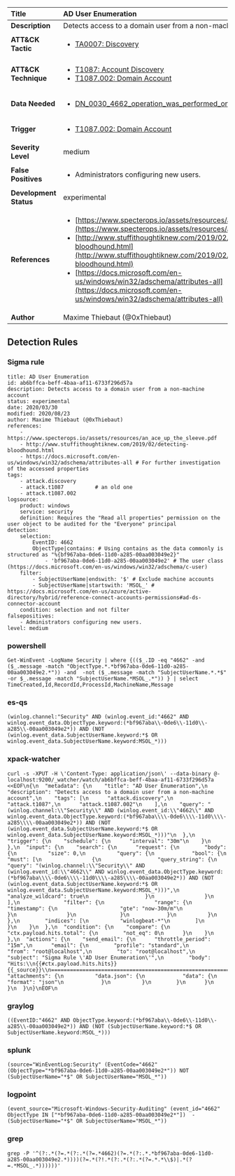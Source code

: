 | Title                    | AD User Enumeration       |
|:-------------------------|:------------------|
| **Description**          | Detects access to a domain user from a non-machine account |
| **ATT&amp;CK Tactic**    |  <ul><li>[TA0007: Discovery](https://attack.mitre.org/tactics/TA0007)</li></ul>  |
| **ATT&amp;CK Technique** | <ul><li>[T1087: Account Discovery](https://attack.mitre.org/techniques/T1087)</li><li>[T1087.002: Domain Account](https://attack.mitre.org/techniques/T1087/002)</li></ul>  |
| **Data Needed**          | <ul><li>[DN_0030_4662_operation_was_performed_on_an_object](../Data_Needed/DN_0030_4662_operation_was_performed_on_an_object.md)</li></ul>  |
| **Trigger**              | <ul><li>[T1087.002: Domain Account](../Triggers/T1087.002.md)</li></ul>  |
| **Severity Level**       | medium |
| **False Positives**      | <ul><li>Administrators configuring new users.</li></ul>  |
| **Development Status**   | experimental |
| **References**           | <ul><li>[https://www.specterops.io/assets/resources/an_ace_up_the_sleeve.pdf](https://www.specterops.io/assets/resources/an_ace_up_the_sleeve.pdf)</li><li>[http://www.stuffithoughtiknew.com/2019/02/detecting-bloodhound.html](http://www.stuffithoughtiknew.com/2019/02/detecting-bloodhound.html)</li><li>[https://docs.microsoft.com/en-us/windows/win32/adschema/attributes-all](https://docs.microsoft.com/en-us/windows/win32/adschema/attributes-all)</li></ul>  |
| **Author**               | Maxime Thiebaut (@0xThiebaut) |


## Detection Rules

### Sigma rule

```
title: AD User Enumeration
id: ab6bffca-beff-4baa-af11-6733f296d57a
description: Detects access to a domain user from a non-machine account
status: experimental
date: 2020/03/30
modified: 2020/08/23
author: Maxime Thiebaut (@0xThiebaut)
references:
    - https://www.specterops.io/assets/resources/an_ace_up_the_sleeve.pdf
    - http://www.stuffithoughtiknew.com/2019/02/detecting-bloodhound.html
    - https://docs.microsoft.com/en-us/windows/win32/adschema/attributes-all # For further investigation of the accessed properties
tags:
    - attack.discovery
    - attack.t1087          # an old one
    - attack.t1087.002
logsource:
    product: windows
    service: security
    definition: Requires the "Read all properties" permission on the user object to be audited for the "Everyone" principal
detection:
    selection:
        EventID: 4662
        ObjectType|contains: # Using contains as the data commonly is structured as "%{bf967aba-0de6-11d0-a285-00aa003049e2}"
            - 'bf967aba-0de6-11d0-a285-00aa003049e2' # The user class (https://docs.microsoft.com/en-us/windows/win32/adschema/c-user)
    filter:
        - SubjectUserName|endswith: '$' # Exclude machine accounts
        - SubjectUserName|startswith: 'MSOL_' # https://docs.microsoft.com/en-us/azure/active-directory/hybrid/reference-connect-accounts-permissions#ad-ds-connector-account
    condition: selection and not filter
falsepositives:
    - Administrators configuring new users.
level: medium

```





### powershell
    
```
Get-WinEvent -LogName Security | where {(($_.ID -eq "4662" -and ($_.message -match "ObjectType.*.*bf967aba-0de6-11d0-a285-00aa003049e2.*")) -and  -not ($_.message -match "SubjectUserName.*.*$" -or $_.message -match "SubjectUserName.*MSOL_.*")) } | select TimeCreated,Id,RecordId,ProcessId,MachineName,Message
```


### es-qs
    
```
(winlog.channel:"Security" AND (winlog.event_id:"4662" AND winlog.event_data.ObjectType.keyword:(*bf967aba\\-0de6\\-11d0\\-a285\\-00aa003049e2*)) AND (NOT (winlog.event_data.SubjectUserName.keyword:*$ OR winlog.event_data.SubjectUserName.keyword:MSOL_*)))
```


### xpack-watcher
    
```
curl -s -XPUT -H \'Content-Type: application/json\' --data-binary @- localhost:9200/_watcher/watch/ab6bffca-beff-4baa-af11-6733f296d57a <<EOF\n{\n  "metadata": {\n    "title": "AD User Enumeration",\n    "description": "Detects access to a domain user from a non-machine account",\n    "tags": [\n      "attack.discovery",\n      "attack.t1087",\n      "attack.t1087.002"\n    ],\n    "query": "(winlog.channel:\\"Security\\" AND (winlog.event_id:\\"4662\\" AND winlog.event_data.ObjectType.keyword:(*bf967aba\\\\-0de6\\\\-11d0\\\\-a285\\\\-00aa003049e2*)) AND (NOT (winlog.event_data.SubjectUserName.keyword:*$ OR winlog.event_data.SubjectUserName.keyword:MSOL_*)))"\n  },\n  "trigger": {\n    "schedule": {\n      "interval": "30m"\n    }\n  },\n  "input": {\n    "search": {\n      "request": {\n        "body": {\n          "size": 0,\n          "query": {\n            "bool": {\n              "must": [\n                {\n                  "query_string": {\n                    "query": "(winlog.channel:\\"Security\\" AND (winlog.event_id:\\"4662\\" AND winlog.event_data.ObjectType.keyword:(*bf967aba\\\\-0de6\\\\-11d0\\\\-a285\\\\-00aa003049e2*)) AND (NOT (winlog.event_data.SubjectUserName.keyword:*$ OR winlog.event_data.SubjectUserName.keyword:MSOL_*)))",\n                    "analyze_wildcard": true\n                  }\n                }\n              ],\n              "filter": {\n                "range": {\n                  "timestamp": {\n                    "gte": "now-30m/m"\n                  }\n                }\n              }\n            }\n          }\n        },\n        "indices": [\n          "winlogbeat-*"\n        ]\n      }\n    }\n  },\n  "condition": {\n    "compare": {\n      "ctx.payload.hits.total": {\n        "not_eq": 0\n      }\n    }\n  },\n  "actions": {\n    "send_email": {\n      "throttle_period": "15m",\n      "email": {\n        "profile": "standard",\n        "from": "root@localhost",\n        "to": "root@localhost",\n        "subject": "Sigma Rule \'AD User Enumeration\'",\n        "body": "Hits:\\n{{#ctx.payload.hits.hits}}{{_source}}\\n================================================================================\\n{{/ctx.payload.hits.hits}}",\n        "attachments": {\n          "data.json": {\n            "data": {\n              "format": "json"\n            }\n          }\n        }\n      }\n    }\n  }\n}\nEOF\n
```


### graylog
    
```
((EventID:"4662" AND ObjectType.keyword:(*bf967aba\\-0de6\\-11d0\\-a285\\-00aa003049e2*)) AND (NOT (SubjectUserName.keyword:*$ OR SubjectUserName.keyword:MSOL_*)))
```


### splunk
    
```
(source="WinEventLog:Security" (EventCode="4662" (ObjectType="*bf967aba-0de6-11d0-a285-00aa003049e2*")) NOT (SubjectUserName="*$" OR SubjectUserName="MSOL_*"))
```


### logpoint
    
```
(event_source="Microsoft-Windows-Security-Auditing" (event_id="4662" ObjectType IN ["*bf967aba-0de6-11d0-a285-00aa003049e2*"])  -(SubjectUserName="*$" OR SubjectUserName="MSOL_*"))
```


### grep
    
```
grep -P '^(?:.*(?=.*(?:.*(?=.*4662)(?=.*(?:.*.*bf967aba-0de6-11d0-a285-00aa003049e2.*))))(?=.*(?!.*(?:.*(?:.*(?=.*.*\\$)|.*(?=.*MSOL_.*))))))'
```



